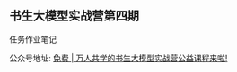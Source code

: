 ## 书生大模型实战营第四期

任务作业笔记

公众号地址: [免费 | 万人共学的书生大模型实战营公益课程来啦!](https://mp.weixin.qq.com/s/FaSnM79OrrBiY4HJvR0_gg)